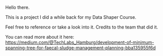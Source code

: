 Hello there.

This is a project I did a while back for my Data Shaper Course.

Feel free to reference or take a look into it. Credits to the team that did it.

You can read more about it here:
https://medium.com/@TechLabs_Hamburg/development-of-minimum-spanning-tree-for-faecal-sludge-management-planning-bba135955f6d
